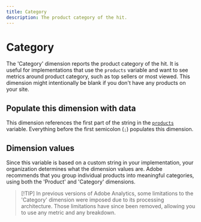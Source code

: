 ```yaml
---
title: Category
description: The product category of the hit.
---
```


# Category

The 'Category' dimension reports the product category of the hit. It is useful for implementations that use the `products` variable and want to see metrics around product category, such as top sellers or most viewed. This dimension might intentionally be blank if you don't have any products on your site.

## Populate this dimension with data

This dimension references the first part of the string in the [`products`](/help/implement/vars/page-vars/products.md) variable. Everything before the first semicolon (`;`) populates this dimension.

## Dimension values

Since this variable is based on a custom string in your implementation, your organization determines what the dimension values are. Adobe recommends that you group individual products into meaningful categories, using both the 'Product' and 'Category' dimensions.

> [!TIP] In previous versions of Adobe Analytics, some limitations to the 'Category' dimension were imposed due to its processing architecture. Those limitations have since been removed, allowing you to use any metric and any breakdown.
